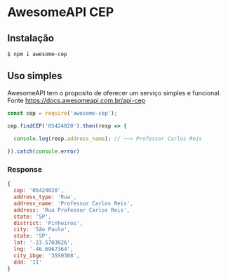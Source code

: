 # AwesomeAPI CEP

## Instalação
```sh
$ npm i awesome-cep
```

## Uso simples
AwesomeAPI tem o proposito de oferecer um serviço simples e funcional. Fonte https://docs.awesomeapi.com.br/api-cep

```js
const cep = require('awesome-cep');

cep.findCEP('05424020').then(resp => {
  
  console.log(resp.address_name); // ~~> Professor Carlos Reis

}).catch(console.error)
```

### Response

```js
{ 
  cep: '05424020',
  address_type: 'Rua',
  address_name: 'Professor Carlos Reis',
  address: 'Rua Professor Carlos Reis',
  state: 'SP',
  district: 'Pinheiros',
  city: 'São Paulo',
  state: 'SP',
  lat: '-23.5703026',
  lng: '-46.6967364',
  city_ibge: '3550308',
  ddd: '11'
}
```